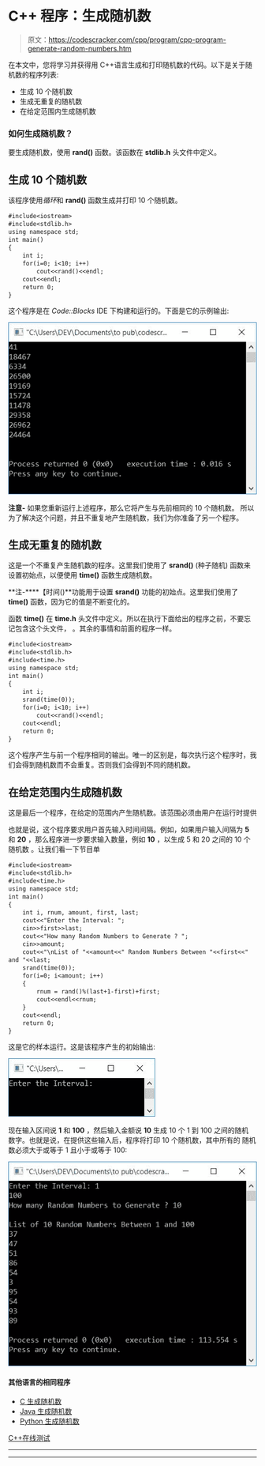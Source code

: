 # C++ 程序：生成随机数

> 原文：<https://codescracker.com/cpp/program/cpp-program-generate-random-numbers.htm>

在本文中，您将学习并获得用 C++语言生成和打印随机数的代码。以下是关于随机数的程序列表:

*   生成 10 个随机数
*   生成无重复的随机数
*   在给定范围内生成随机数

### 如何生成随机数？

要生成随机数，使用 **rand()** 函数。该函数在 **stdlib.h** 头文件中定义。

## 生成 10 个随机数

该程序使用*循环*和 **rand()** 函数生成并打印 10 个随机数。

```
#include<iostream>
#include<stdlib.h>
using namespace std;
int main()
{
    int i;
    for(i=0; i<10; i++)
        cout<<rand()<<endl;
    cout<<endl;
    return 0;
}
```

这个程序是在 *Code::Blocks* IDE 下构建和运行的。下面是它的示例输出:

![C++ program generate random numbers](img/5933ca6dbec44eb79a579bc819881d77.png)

**注意-** 如果您重新运行上述程序，那么它将产生与先前相同的 10 个随机数。 所以为了解决这个问题，并且不重复地产生随机数，我们为你准备了另一个程序。

## 生成无重复的随机数

这是一个不重复产生随机数的程序。这里我们使用了 **srand()** (种子随机) 函数来设置初始点，以便使用 **time()** 函数生成随机数。

**注-****【时间()**功能用于设置 **srand()** 功能的初始点。这里我们使用了 **time()** 函数，因为它的值是不断变化的。

函数 **time()** 在 **time.h** 头文件中定义。所以在执行下面给出的程序之前，不要忘记包含这个头文件， 。其余的事情和前面的程序一样。

```
#include<iostream>
#include<stdlib.h>
#include<time.h>
using namespace std;
int main()
{
    int i;
    srand(time(0));
    for(i=0; i<10; i++)
        cout<<rand()<<endl;
    cout<<endl;
    return 0;
}
```

这个程序产生与前一个程序相同的输出。唯一的区别是，每次执行这个程序时，我们会得到随机数而不会重复。否则我们会得到不同的随机数。

## 在给定范围内生成随机数

这是最后一个程序，在给定的范围内产生随机数。该范围必须由用户在运行时提供

也就是说，这个程序要求用户首先输入时间间隔。例如，如果用户输入间隔为 **5** 和 **20** ，那么程序进一步要求输入数量，例如 **10** ，以生成 5 和 20 之间的 10 个随机数 。让我们看一下节目单

```
#include<iostream>
#include<stdlib.h>
#include<time.h>
using namespace std;
int main()
{
    int i, rnum, amount, first, last;
    cout<<"Enter the Interval: ";
    cin>>first>>last;
    cout<<"How many Random Numbers to Generate ? ";
    cin>>amount;
    cout<<"\nList of "<<amount<<" Random Numbers Between "<<first<<" and "<<last;
    srand(time(0));
    for(i=0; i<amount; i++)
    {
        rnum = rand()%(last+1-first)+first;
        cout<<endl<<rnum;
    }
    cout<<endl;
    return 0;
}
```

这是它的样本运行。这是该程序产生的初始输出:

![generate random numbers in given range c++](img/b95d12ea67d92a9b5b9743327b1310f7.png)

现在输入区间说 **1** 和 **100** ，然后输入金额说 **10** 生成 10 个 1 到 100 之间的随机 数字。也就是说，在提供这些输入后，程序将打印 10 个随机数，其中所有的 随机数必须大于或等于 1 且小于或等于 100:

![c++ print random numbers in given range](img/4b05b7c8e0b1da8a1b0b297bfd21b244.png)

#### 其他语言的相同程序

*   [C 生成随机数](/c/program/c-program-generate-random-numbers.htm)
*   [Java 生成随机数](/java/program/java-program-generate-random-numbers.htm)
*   [Python 生成随机数](/python/program/python-program-generate-random-numbers.htm)

[C++在线测试](/exam/showtest.php?subid=3)

* * *

* * *